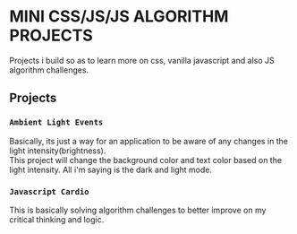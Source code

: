# MINI CSS/JS/JS ALGORITHM PROJECTS

Projects i build so as to learn more on css, vanilla javascript and also JS algorithm challenges.

## Projects

### `Ambient Light Events`

Basically, its just a way for an application to be aware of any changes in the light intensity(brightness).  
This project will change the background color and text color based on the light intensity. All i'm saying is the dark and light mode.

### `Javascript Cardio`

This is basically solving algorithm challenges to better improve on my critical thinking and logic.
